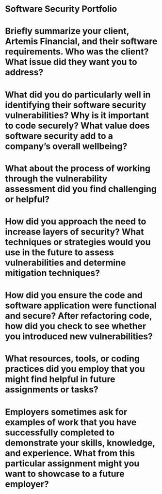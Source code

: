 # Software Security Portfolio

# Briefly summarize your client, Artemis Financial, and their software requirements. Who was the client? What issue did they want you to address?


# What did you do particularly well in identifying their software security vulnerabilities? Why is it important to code securely? What value does software security add to a company’s overall wellbeing?


# What about the process of working through the vulnerability assessment did you find challenging or helpful?


# How did you approach the need to increase layers of security? What techniques or strategies would you use in the future to assess vulnerabilities and determine mitigation techniques?


# How did you ensure the code and software application were functional and secure? After refactoring code, how did you check to see whether you introduced new vulnerabilities?


# What resources, tools, or coding practices did you employ that you might find helpful in future assignments or tasks?


# Employers sometimes ask for examples of work that you have successfully completed to demonstrate your skills, knowledge, and experience. What from this particular assignment might you want to showcase to a future employer?
